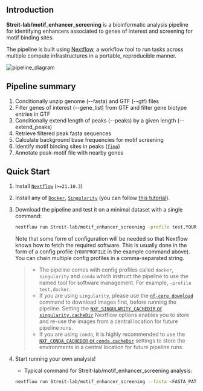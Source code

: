 ## Introduction

**Streit-lab/motif_enhancer_screening** is a bioinformatic analysis pipeline for identifying enhancers associated to genes of interest and screening for motif binding sites.

The pipeline is built using [Nextflow](https://www.nextflow.io), a workflow tool to run tasks across multiple compute infrastructures in a portable, reproducible manner.

![pipeline_diagram](docs/images/cutandrun-flow-diagram-v3.0.png)

## Pipeline summary

1. Conditionally unzip genome (--fasta) and GTF (--gtf) files
2. Filter genes of interest (--gene_list) from GTF and filter gene biotype entries in GTF
3. Conditionally extend length of peaks (--peaks) by a given length (--extend_peaks)
4. Retrieve filtered peak fasta sequences
5. Calculate background base frequencies for motif screening
6. Identify motif binding sites in peaks ([`fimo`](https://meme-suite.org/meme/doc/fimo.html))
7. Annotate peak-motif file with nearby genes

## Quick Start

1. Install [`Nextflow`](https://www.nextflow.io/docs/latest/getstarted.html#installation) (`>=21.10.3`)

2. Install any of [`Docker`](https://docs.docker.com/engine/installation/), [`Singularity`](https://www.sylabs.io/guides/3.0/user-guide/) (you can follow [this tutorial](https://singularity-tutorial.github.io/01-installation/)).

3. Download the pipeline and test it on a minimal dataset with a single command:

   ```bash
   nextflow run Streit-lab/motif_enhancer_screening -profile test,YOURPROFILE --outdir <OUTDIR>
   ```

   Note that some form of configuration will be needed so that Nextflow knows how to fetch the required software. This is usually done in the form of a config profile (`YOURPROFILE` in the example command above). You can chain multiple config profiles in a comma-separated string.

   > - The pipeline comes with config profiles called `docker`, `singularity` and `conda` which instruct the pipeline to use the named tool for software management. For example, `-profile test,docker`.
   > - If you are using `singularity`, please use the [`nf-core download`](https://nf-co.re/tools/#downloading-pipelines-for-offline-use) command to download images first, before running the pipeline. Setting the [`NXF_SINGULARITY_CACHEDIR` or `singularity.cacheDir`](https://www.nextflow.io/docs/latest/singularity.html?#singularity-docker-hub) Nextflow options enables you to store and re-use the images from a central location for future pipeline runs.
   > - If you are using `conda`, it is highly recommended to use the [`NXF_CONDA_CACHEDIR` or `conda.cacheDir`](https://www.nextflow.io/docs/latest/conda.html) settings to store the environments in a central location for future pipeline runs.

4. Start running your own analysis!

   - Typical command for Streit-lab/motif_enhancer_screening analysis:

   ```bash
   nextflow run Streit-lab/motif_enhancer_screening --fasta <FASTA_PATH_OR_URL> --gtf <GTF_PATH_OR_URL> --motif_matrix <MEME_MOTIF_FILE> --peaks_bed <PEAK_BED_FILE> --gene_ids <GENE_ID_FILE> --extend_peaks 50 --enhancer_window 50000 --outdir <OUTDIR> -profile <docker/singularity/conda>
   ```